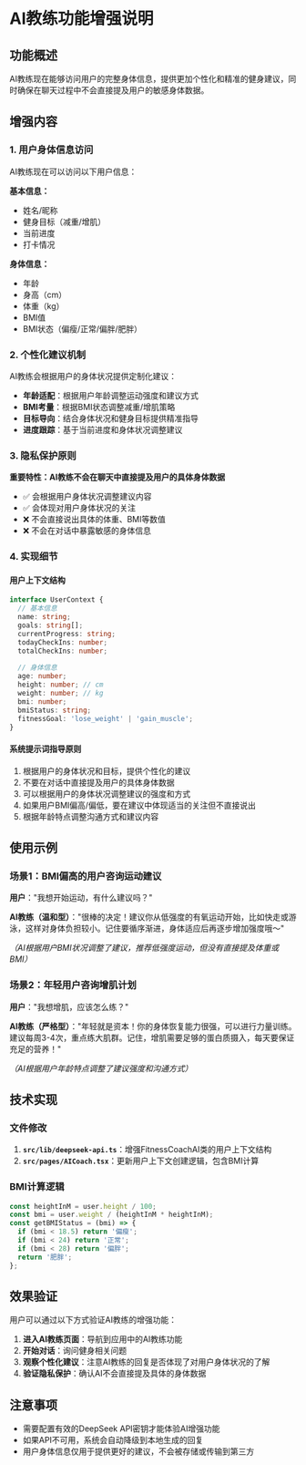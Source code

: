 # AI教练功能增强说明

## 功能概述

AI教练现在能够访问用户的完整身体信息，提供更加个性化和精准的健身建议，同时确保在聊天过程中不会直接提及用户的敏感身体数据。

## 增强内容

### 1. 用户身体信息访问

AI教练现在可以访问以下用户信息：

**基本信息：**
- 姓名/昵称
- 健身目标（减重/增肌）
- 当前进度
- 打卡情况

**身体信息：**
- 年龄
- 身高（cm）
- 体重（kg）
- BMI值
- BMI状态（偏瘦/正常/偏胖/肥胖）

### 2. 个性化建议机制

AI教练会根据用户的身体状况提供定制化建议：

- **年龄适配**：根据用户年龄调整运动强度和建议方式
- **BMI考量**：根据BMI状态调整减重/增肌策略
- **目标导向**：结合身体状况和健身目标提供精准指导
- **进度跟踪**：基于当前进度和身体状况调整建议

### 3. 隐私保护原则

**重要特性：AI教练不会在聊天中直接提及用户的具体身体数据**

- ✅ 会根据用户身体状况调整建议内容
- ✅ 会体现对用户身体状况的关注
- ❌ 不会直接说出具体的体重、BMI等数值
- ❌ 不会在对话中暴露敏感的身体信息

### 4. 实现细节

#### 用户上下文结构
```typescript
interface UserContext {
  // 基本信息
  name: string;
  goals: string[];
  currentProgress: string;
  todayCheckIns: number;
  totalCheckIns: number;
  
  // 身体信息
  age: number;
  height: number; // cm
  weight: number; // kg
  bmi: number;
  bmiStatus: string;
  fitnessGoal: 'lose_weight' | 'gain_muscle';
}
```

#### 系统提示词指导原则
1. 根据用户的身体状况和目标，提供个性化的建议
2. 不要在对话中直接提及用户的具体身体数据
3. 可以根据用户的身体状况调整建议的强度和方式
4. 如果用户BMI偏高/偏低，要在建议中体现适当的关注但不直接说出
5. 根据年龄特点调整沟通方式和建议内容

## 使用示例

### 场景1：BMI偏高的用户咨询运动建议
**用户**："我想开始运动，有什么建议吗？"

**AI教练（温和型）**："很棒的决定！建议你从低强度的有氧运动开始，比如快走或游泳，这样对身体负担较小。记住要循序渐进，身体适应后再逐步增加强度哦～"

*（AI根据用户BMI状况调整了建议，推荐低强度运动，但没有直接提及体重或BMI）*

### 场景2：年轻用户咨询增肌计划
**用户**："我想增肌，应该怎么练？"

**AI教练（严格型）**："年轻就是资本！你的身体恢复能力很强，可以进行力量训练。建议每周3-4次，重点练大肌群。记住，增肌需要足够的蛋白质摄入，每天要保证充足的营养！"

*（AI根据用户年龄特点调整了建议强度和沟通方式）*

## 技术实现

### 文件修改
1. **`src/lib/deepseek-api.ts`**：增强FitnessCoachAI类的用户上下文结构
2. **`src/pages/AICoach.tsx`**：更新用户上下文创建逻辑，包含BMI计算

### BMI计算逻辑
```javascript
const heightInM = user.height / 100;
const bmi = user.weight / (heightInM * heightInM);
const getBMIStatus = (bmi) => {
  if (bmi < 18.5) return '偏瘦';
  if (bmi < 24) return '正常';
  if (bmi < 28) return '偏胖';
  return '肥胖';
};
```

## 效果验证

用户可以通过以下方式验证AI教练的增强功能：

1. **进入AI教练页面**：导航到应用中的AI教练功能
2. **开始对话**：询问健身相关问题
3. **观察个性化建议**：注意AI教练的回复是否体现了对用户身体状况的了解
4. **验证隐私保护**：确认AI不会直接提及具体的身体数据

## 注意事项

- 需要配置有效的DeepSeek API密钥才能体验AI增强功能
- 如果API不可用，系统会自动降级到本地生成的回复
- 用户身体信息仅用于提供更好的建议，不会被存储或传输到第三方